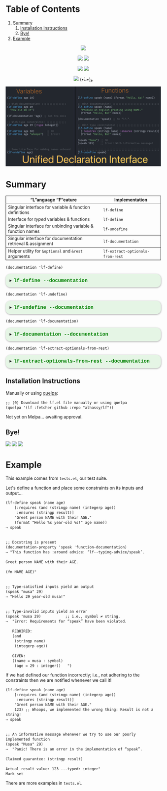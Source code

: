 # Table of Contents

1.  [Summary](#Summary)
    1.  [Installation Instructions](#Installation-Instructions)
    2.  [Bye!](#Bye)
2.  [Example](#Example)



<div align=\"center\">

</div>

<div align="center">

<a href="https://github.com/alhassy/lf.el"><img src="https://img.shields.io/badge/lf-1.0-informational?logo=Gnu-Emacs"></a>

<a href="https://twitter.com/intent/tweet?text=This looks super neat (•̀ᴗ•́)و::&url=https://github.com/alhassy/lf.el"><img src="https://img.shields.io/twitter/url?url=https://github.com/alhassy/lf.el"></a>
<a href="https://github.com/alhassy/lf.el/issues"><img src="https://img.shields.io/badge/contributions-welcome-green?logo=nil"></a>

<a href="https://alhassy.github.io/"><img src="https://img.shields.io/badge/author-musa_al--hassy-purple?logo=nintendo-3ds"></a>
<a href="https://www.buymeacoffee.com/alhassy"><img src="https://img.shields.io/badge/-buy_me_a%C2%A0coffee-gray?logo=buy-me-a-coffee"></a>

<a href="https://alhassy.github.io/lf.el"><img src="https://img.shields.io/badge/beautiful-HTML_webpage-success?logo=Org-mode"></a>
(•̀ᴗ•́)و

</div>

![img](images/lf-define.png)


<a id="Summary"></a>

# Summary



<table border="2" cellspacing="0" cellpadding="6" rules="groups" frame="hsides">


<colgroup>
<col  class="org-left" />

<col  class="org-left" />
</colgroup>
<thead>
<tr>
<th scope="col" class="org-left">“L”anguage “F”eature</th>
<th scope="col" class="org-left">Implementation</th>
</tr>
</thead>

<tbody>
<tr>
<td class="org-left">Singular interface for variable &amp; function definitions</td>
<td class="org-left"><code>lf-define</code></td>
</tr>


<tr>
<td class="org-left">Interface for <i>typed</i> variables &amp; functions</td>
<td class="org-left"><code>lf-define</code></td>
</tr>


<tr>
<td class="org-left">Singular interface for unbinding variable &amp; function names</td>
<td class="org-left"><code>lf-undefine</code></td>
</tr>
</tbody>

<tbody>
<tr>
<td class="org-left">Singular interface for documentation retrieval &amp; assignment</td>
<td class="org-left"><code>lf-documentation</code></td>
</tr>
</tbody>

<tbody>
<tr>
<td class="org-left">Helper utility for <code>&amp;optional</code> and <code>&amp;rest</code> arguments</td>
<td class="org-left"><code>lf-extract-optionals-from-rest</code></td>
</tr>
</tbody>
</table>

    (documentation 'lf-define)

<details class="code-details"
                 style ="padding: 1em;
                          background-color: #e5f5e5;
                          /* background-color: pink; */
                          border-radius: 15px;
                          color: hsl(157 75%);
                          font-size: 0.9em;
                          box-shadow: 0.05em 0.1em 5px 0.01em  #00000057;">
                  <summary>
                    <strong>
                      <font face="Courier" size="3" color="green">
                         lf-define --documentation
                      </font>
                    </strong>
                  </summary>

lf-define  ≈  setq + defvar + defun + setf.

This is a unified variable/function definition interface.

1.  It can be used to define both variables and functions.

    (lf-define age 29 "How old am I?")

    (lf-define greet (name)
      "Say hello to NAME"
      (message-box "Hello, %s!" name))

    The documentation string for variables is optional, as with functions.

2.  It can be used to define **constrained** variables.
    The following two uses are equivalent; the first uses **type specifiers**,
    whereas the second uses an arbitrary predicate with the name ‘it’ referring
    to the name being defined.

    (lf-define age 0 (:type integer (satisfies (lambda (value) (<= 0 value 100)))))

    (lf-define age 0 (and (integerp it) (<= 0 it 100)))

    Initial/new values not satifying the requested constraints result in an error.

    If no constraint is declared, then the ‘lf-define’ is considered to be an update
    and so the most recent constraint is used to check the validity of the new value.
    (Constraints are kept in the variable’s property list.)
    Constraints are also checked whenever the variable is set with ‘setq’.

    If a constraint is declared and the initial value does not sastisfy it, then
    the name being defined is made unbound, not defined at all.

    (lf-define age 0 (:type nil)) ;; Error; ‘age’ now unbound.

3.  If PLACE is a non-atomic form, then we default to using ‘setf’.

    (lf-define foods ’(apple banana))

    (lf-define (car foods) ’pineapple)
    (assert (equal foods ’(pineapple banana)))


</details>

    (documentation 'lf-undefine)

<details class="code-details"
                 style ="padding: 1em;
                          background-color: #e5f5e5;
                          /* background-color: pink; */
                          border-radius: 15px;
                          color: hsl(157 75%);
                          font-size: 0.9em;
                          box-shadow: 0.05em 0.1em 5px 0.01em  #00000057;">
                  <summary>
                    <strong>
                      <font face="Courier" size="3" color="green">
                         lf-undefine --documentation
                      </font>
                    </strong>
                  </summary>

Ensure SYMBOLS are undefined, as variables and functions.

Zeros out var’s plist and deletes associated variable watchers.

Useful for testing.

(fn &body SYMBOLS)


</details>

    (documentation 'lf-documentation)

<details class="code-details"
                 style ="padding: 1em;
                          background-color: #e5f5e5;
                          /* background-color: pink; */
                          border-radius: 15px;
                          color: hsl(157 75%);
                          font-size: 0.9em;
                          box-shadow: 0.05em 0.1em 5px 0.01em  #00000057;">
                  <summary>
                    <strong>
                      <font face="Courier" size="3" color="green">
                         lf-documentation --documentation
                      </font>
                    </strong>
                  </summary>

Essentially, ‘lf-documentation’ ≈ ‘documentation’ + ‘documentation-property’.

By default, Emacs Lisp’s ‘documentation’ returns the function documentation of
a given symbol. As such, ours will be biased towards variable documentation.

(lf-documentation NAME ’function)  ≋  (documentation NAME)


</details>

    (documentation 'lf-extract-optionals-from-rest)

<details class="code-details"
                 style ="padding: 1em;
                          background-color: #e5f5e5;
                          /* background-color: pink; */
                          border-radius: 15px;
                          color: hsl(157 75%);
                          font-size: 0.9em;
                          box-shadow: 0.05em 0.1em 5px 0.01em  #00000057;">
                  <summary>
                    <strong>
                      <font face="Courier" size="3" color="green">
                         lf-extract-optionals-from-rest --documentation
                      </font>
                    </strong>
                  </summary>

Provide a way to support &optional and &rest arguments of a particular shape.

For example, in ‘defun’ one may provide an optional docstring;
likewise in ‘lf-define’ one may provide a docstring but no vector
of constraints, or any other such mixture. This metod ensures the
right variable refers to the right thing.

Return a list of length 3: The first being a vector or nil, the
second being a string or nil, and the last being a list.

VEC and STR are the values of &optional arguments that
are intended to be a vector and a string argument, respectively.
REST is the value of a &rest argument; i.e., a list.


</details>


<a id="Installation-Instructions"></a>

## Installation Instructions

Manually or using [quelpa](https://github.com/alhassy/emacs.d#installing-emacs-packages-directly-from-source):

    ;; ⟨0⟩ Download the lf.el file manually or using quelpa
    (quelpa '(lf :fetcher github :repo "alhassy/lf"))

Not yet on Melpa&#x2026; awaiting approval.


<a id="Bye"></a>

## Bye!

<img src="https://img.shields.io/badge/thanks-for_reading-nil?logo=nil">
<a href="https://twitter.com/intent/tweet?text=This looks super neat (•̀ᴗ•́)و::&url=https://github.com/alhassy/lf"><img src="https://img.shields.io/twitter/url?url=https://github.com/alhassy/lf"></a>
<a href="https://www.buymeacoffee.com/alhassy"><img src="https://img.shields.io/badge/-buy_me_a%C2%A0coffee-gray?logo=buy-me-a-coffee"></a>


<a id="Example"></a>

# Example

This example comes from `tests.el`, our test suite.

Let's define a function and place some constraints on its inputs and output&#x2026;

    (lf-define speak (name age)
        [:requires (and (stringp name) (integerp age))
         :ensures (stringp result)]
        "Greet person NAME with their AGE."
        (format "Hello %s year-old %s!" age name))
    ⇒ speak


    ;; Docstring is present
    (documentation-property 'speak 'function-documentation)
    ⇒ "This function has :around advice: ‘lf--typing-advice/speak’.

    Greet person NAME with their AGE.

    (fn NAME AGE)"


    ;; Type-satisfied inputs yield an output
    (speak "musa" 29)
    ⇒ "Hello 29 year-old musa!"


    ;; Type-invalid inputs yield an error
    (speak 'musa 29)           ;; i.e., symbol ≠ string.
    ⇒  "Error: Requirements for “speak” have been violated.

       REQUIRED:
       (and
        (stringp name)
        (integerp age))

       GIVEN:
       ((name = musa : symbol)
        (age = 29 : integer))   ")

If we had defined our function incorrectly; i.e., not adhering to the
constraints then we are notified whenever we call it!

    (lf-define speak (name age)
        [:requires (and (stringp name) (integerp age))
         :ensures (stringp result)]
        "Greet person NAME with their AGE."
        123) ;; Whoops, we implemented the wrong thing: Result is not a string!
    ⇒ speak


    ;; An informative message whenever we try to use our poorly implemented function
    (speak "Musa" 29)
    ⇒  "Panic! There is an error in the implementation of “speak”.

    Claimed guarantee: (stringp result)

    Actual result value: 123 ---typed: integer"
    Mark set

There are more examples in `tests.el`.
